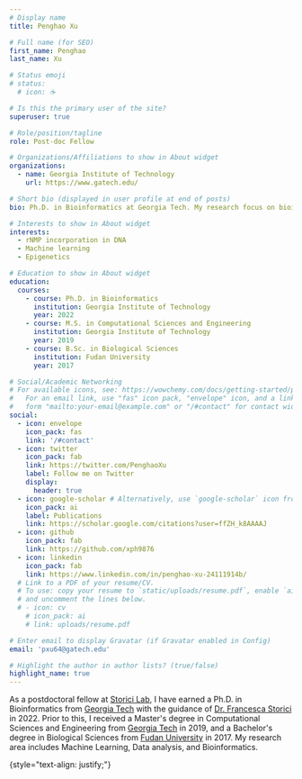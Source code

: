 ```yaml
---
# Display name
title: Penghao Xu

# Full name (for SEO)
first_name: Penghao
last_name: Xu

# Status emoji
# status:
  # icon: ☕️

# Is this the primary user of the site?
superuser: true

# Role/position/tagline
role: Post-doc Fellow

# Organizations/Affiliations to show in About widget
organizations:
  - name: Georgia Institute of Technology
    url: https://www.gatech.edu/

# Short bio (displayed in user profile at end of posts)
bio: Ph.D. in Bioinformatics at Georgia Tech. My research focus on bioinformatics analysis of rNMP incorporation in DNA

# Interests to show in About widget
interests:
  - rNMP incorporation in DNA
  - Machine learning
  - Epigenetics

# Education to show in About widget
education:
  courses:
    - course: Ph.D. in Bioinformatics
      institution: Georgia Institute of Technology
      year: 2022
    - course: M.S. in Computational Sciences and Engineering
      institution: Georgia Institute of Technology
      year: 2019
    - course: B.Sc. in Biological Sciences
      institution: Fudan University
      year: 2017

# Social/Academic Networking
# For available icons, see: https://wowchemy.com/docs/getting-started/page-builder/#icons
#   For an email link, use "fas" icon pack, "envelope" icon, and a link in the
#   form "mailto:your-email@example.com" or "/#contact" for contact widget.
social:
  - icon: envelope
    icon_pack: fas
    link: '/#contact'
  - icon: twitter
    icon_pack: fab
    link: https://twitter.com/PenghaoXu
    label: Follow me on Twitter
    display:
      header: true
  - icon: google-scholar # Alternatively, use `google-scholar` icon from `ai` icon pack
    icon_pack: ai
    label: Publications
    link: https://scholar.google.com/citations?user=ffZH_k8AAAAJ
  - icon: github
    icon_pack: fab
    link: https://github.com/xph9876
  - icon: linkedin
    icon_pack: fab
    link: https://www.linkedin.com/in/penghao-xu-24111914b/
  # Link to a PDF of your resume/CV.
  # To use: copy your resume to `static/uploads/resume.pdf`, enable `ai` icons in `params.yaml`,
  # and uncomment the lines below.
  # - icon: cv
    # icon_pack: ai
    # link: uploads/resume.pdf

# Enter email to display Gravatar (if Gravatar enabled in Config)
email: 'pxu64@gatech.edu'

# Highlight the author in author lists? (true/false)
highlight_name: true
---
```


As a postdoctoral fellow at [Storici Lab](http://www.storicilab.gatech.edu/), I have earned a Ph.D. in Bioinformatics from [Georgia Tech](https://www.gatech.edu/) with the guidance of [Dr. Francesca Storici](https://storicilab.gatech.edu/people/professor/) in 2022. Prior to this, I received a Master's degree in Computational Sciences and Engineering from [Georgia Tech](https://www.gatech.edu/) in 2019, and a Bachelor's degree in Biological Sciences from [Fudan University](https://www.fudan.edu.cn/en/) in 2017. My research area includes Machine Learning, Data analysis, and Bioinformatics.

{style="text-align: justify;"}
